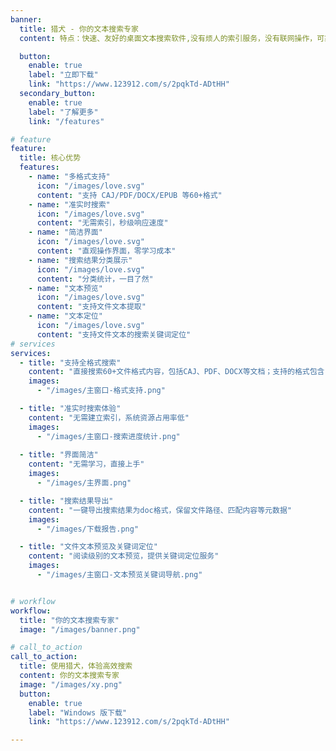 ```yaml
---
banner:
  title: 猎犬 - 你的文本搜索专家
  content: 特点：快速、友好的桌面文本搜索软件,没有烦人的索引服务，没有联网操作，可靠安全！<br>愿景及理想：成为最好的文本搜索软件之一！

  button:
    enable: true
    label: "立即下载"
    link: "https://www.123912.com/s/2pqkTd-ADtHH"
  secondary_button:
    enable: true
    label: "了解更多"
    link: "/features"

# feature
feature:
  title: 核心优势
  features:
    - name: "多格式支持"
      icon: "/images/love.svg"
      content: "支持 CAJ/PDF/DOCX/EPUB 等60+格式"
    - name: "准实时搜索"
      icon: "/images/love.svg"
      content: "无需索引，秒级响应速度"
    - name: "简洁界面"
      icon: "/images/love.svg"
      content: "直观操作界面，零学习成本"
    - name: "搜索结果分类展示"
      icon: "/images/love.svg"
      content: "分类统计，一目了然"
    - name: "文本预览"
      icon: "/images/love.svg"
      content: "支持文件文本提取"
    - name: "文本定位"
      icon: "/images/love.svg"
      content: "支持文件文本的搜索关键词定位"
# services
services:
  - title: "支持全格式搜索"
    content: "直接搜索60+文件格式内容，包括CAJ、PDF、DOCX等文档；支持的格式包含：caj pdf doc docx ppt pptx xls xlsx txt  xml markdown java sql xmind json svg vsdx dwg epub mobi azw3 等"
    images:
      - "/images/主窗口-格式支持.png"

  - title: "准实时搜索体验"
    content: "无需建立索引，系统资源占用率低"
    images:
      - "/images/主窗口-搜索进度统计.png"
      
  - title: "界面简洁"
    content: "无需学习，直接上手"
    images:
      - "/images/主界面.png"

  - title: "搜索结果导出"
    content: "一键导出搜索结果为doc格式，保留文件路径、匹配内容等元数据"
    images:
      - "/images/下载报告.png"

  - title: "文件文本预览及关键词定位"
    content: "阅读级别的文本预览，提供关键词定位服务"
    images:
      - "/images/主窗口-文本预览关键词导航.png"


# workflow
workflow:
  title: "你的文本搜索专家"
  image: "/images/banner.png"

# call_to_action
call_to_action:
  title: 使用猎犬，体验高效搜索
  content: 你的文本搜索专家
  image: "/images/xy.png"
  button:
    enable: true
    label: "Windows 版下载"
    link: "https://www.123912.com/s/2pqkTd-ADtHH"

---
```


